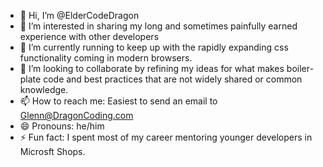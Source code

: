 - 👋 Hi, I’m @ElderCodeDragon
- 👀 I’m interested in sharing my long and sometimes painfully earned experience with other developers
- 🌱 I’m currently running to keep up with the rapidly expanding css functionality coming in modern browsers.
- 💞️ I’m looking to collaborate by refining my ideas for what makes boiler-plate code and best practices that are not widely shared or common knowledge.
- 📫 How to reach me: Easiest to send an email to Glenn@DragonCoding.com
- 😄 Pronouns: he/him
- ⚡ Fun fact: I spent most of my career mentoring younger developers in Microsft Shops.

<!---
ElderCodeDragon/ElderCodeDragon is a ✨ special ✨ repository because its `README.md` (this file) appears on your GitHub profile.
You can click the Preview link to take a look at your changes.
--->
